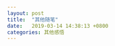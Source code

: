 ```yaml
---
layout: post
title:  "其他随笔"
date:   2019-03-14 14:38:13 +0800
categories: 其他感悟
---
```

<!-- 
1. 把握时间，做现在自己想做的事情吧，或许会遇到困难与很大的阻力，毕竟选择权利是在自己手中。你也很喜欢这样不是吗？

2. 
2. 戒 -->